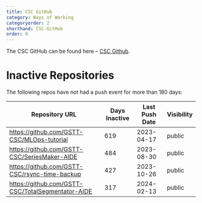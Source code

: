 ```yaml
---
title: CSC GitHub
category: Ways of Working
categoryorder: 2
shorthand: CSC-GitHub
order: 8
---
```


The CSC GitHub can be found here – <a href="https://github.com/GSTT-CSC/">CSC Github</a>.

# Inactive Repositories

The following repos have not had a push event for more than 180 days:

| Repository URL | Days Inactive | Last Push Date | Visibility |
| --- | --- | --- | --- |
| https://github.com/GSTT-CSC/MLOps-tutorial | 619 | 2023-04-17 | public |
| https://github.com/GSTT-CSC/SeriesMaker-AIDE | 484 | 2023-08-30 | public |
| https://github.com/GSTT-CSC/rsync-time-backup | 427 | 2023-10-26 | public |
| https://github.com/GSTT-CSC/TotalSegmentator-AIDE | 317 | 2024-02-13 | public |
